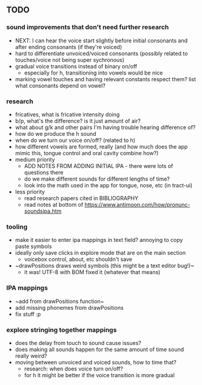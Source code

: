 ## TODO


### sound improvements that don't need further research

- NEXT: I can hear the voice start slightly before initial consonants and after ending consonants (if they're voiced)
- hard to differentiate unvoiced/voiced consonants (possibly related to touches/voice not being super sychronous)
- gradual voice transitions instead of binary on/off
  - especially for h, transitioning into vowels would be nice
- marking vowel touches and having relevant constants respect them? list what consonants depend on vowel?

### research

- fricatives, what is fricative intensity doing
- b/p, what's the difference? is it just amount of air?
- what about g/k and other pairs I'm having trouble hearing difference of?
- how do we produce the h sound
- when do we turn our voice on/off? (related to h)
- how different vowels are formed, really (and how much does the app mimic this, tongue control and oral cavity combine how?)
- medium priority
  - ADD NOTES FROM ADDING INITIAL IPA - there were lots of questions there
  - do we make different sounds for different lengths of time?
  - look into the math used in the app for tongue, nose, etc (in tract-ui)
- less priority
  - read research papers cited in BIBLIOGRAPHY
  - read notes at bottom of https://www.antimoon.com/how/pronunc-soundsipa.htm


### tooling

- make it easier to enter ipa mappings in text field? annoying to copy paste symbols
- ideally only save clicks in explore mode that are on the main section
  - voicebox control, about, etc shouldn't save
- ~drawPositions draws weird symbols (this might be a text editor bug!)~
  - it was! UTF-8 with BOM fixed it (whatever that means)

### IPA mappings

- ~add from drawPositions function~
- add missing phonemes from drawPositions
- fix stuff :p

### explore stringing together mappings

- does the delay from touch to sound cause issues?
- does making all sounds happen for the same amount of time sound really weird?
- moving between unvoiced and voiced sounds, how to time that?
  - research: when does voice turn on/off?
  - for h it might be better if the voice transition is more gradual



